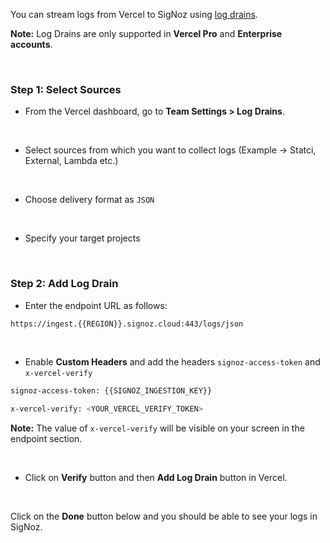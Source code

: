 
You can stream logs from Vercel to SigNoz using [log drains](https://vercel.com/docs/observability/log-drains-overview/log-drains#configure-a-log-drain).

**Note:** Log Drains are only supported in **Vercel Pro** and **Enterprise accounts**.

&nbsp;

### Step 1: Select Sources

* From the Vercel dashboard, go to **Team Settings > Log Drains**.

&nbsp;

* Select sources from which you want to collect logs (Example -> Statci, External, Lambda etc.)

&nbsp;

* Choose delivery format as `JSON`

&nbsp;

* Specify your target projects

&nbsp;


### Step 2: Add Log Drain

* Enter the endpoint URL as follows:
```bash
https://ingest.{{REGION}}.signoz.cloud:443/logs/json
```
&nbsp;

* Enable **Custom Headers** and add the headers `signoz-access-token` and `x-vercel-verify`
```bash
signoz-access-token: {{SIGNOZ_INGESTION_KEY}}
```
```bash
x-vercel-verify: <YOUR_VERCEL_VERIFY_TOKEN>
```
**Note:** The value of `x-vercel-verify` will be visible on your screen in the endpoint section.

&nbsp;

* Click on **Verify** button and then **Add Log Drain** button in Vercel.

&nbsp;

Click on the **Done** button below and you should be able to see your logs in SigNoz.